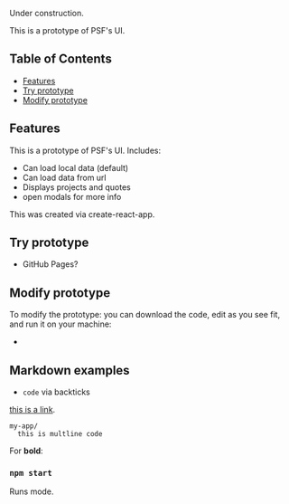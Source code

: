 Under construction.

This is a prototype of PSF's UI.

## Table of Contents

- [Features](#features)
- [Try prototype](#try-prototype)
- [Modify prototype](#modify-prototype)

## Features

This is a prototype of PSF's UI. Includes:

* Can load local data (default)
* Can load data from url
* Displays projects and quotes
* open modals for more info

This was created via create-react-app.

## Try prototype

* GitHub Pages?

## Modify prototype

To modify the prototype: you can download the code, edit as you see fit, and run it on your machine:

* <detail simplest installation and running>

## Markdown examples

* `code` via backticks

[this is a link](https://github.com/facebookincubator/create-react-app/blob/master/CHANGELOG.md).

```
my-app/
  this is multline code
```

For **bold**:

### `npm start`

Runs mode.<br>
